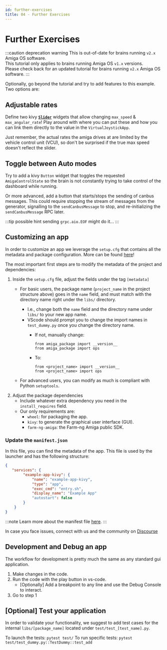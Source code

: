 ```yaml
---
id: further-exercises
title: 04 - Further Exercises
---
```

# Further Exercises

:::caution deprecation warning
This is out-of-date for brains running `v2.x` Amiga OS software.<br/>
This tutorial only applies to brains running Amiga OS `v1.x` versions.<br/>
Please check back for an updated tutorial for brains running `v2.x` Amiga OS software.
:::

Optionally, go beyond the tutorial and try to add features to this example.
Two options are:

## Adjustable rates

Define two kivy [**`Slider`**](https://kivy.org/doc/stable/api-kivy.uix.slider.html)
widgets that allow changing `max_speed` & `max_angular_rate`!
Play around with where you can put these and how you can link
them directly to the value in the `VirtualJoystickApp`.

Just remember, the actual rates the amiga drives at are limited
by the vehicle control unit (VCU), so don't be surprised if the
true max speed doesn't reflect the slider.

## Toggle between Auto modes

Try to add a kivy `Button` widget that toggles the requested
`AmigaControlState` so the brain is not constantly trying to take
control of the dashboard while running.

Or more advanced, add a button that starts/stops the sending of
canbus messages.
This could require stopping the stream of messages from the
generator, signalling to the `sendCanbusMessage` to stop, and
re-initializing the `sendCanbusMessage` RPC later.

:::tip possible hint
sending `grpc.aio.EOF` might do it...
:::

## Customizing an app

In order to customize an app we leverage the `setup.cfg` that contains all the metadata and package configuration.
More can be found [here](https://setuptools.pypa.io/en/latest/userguide/declarative_config.html)!

The most important first steps are to modify the metadata of the project and dependencies:

1. Inside the `setup.cfg` file, adjust the fields under the tag `[metadata]`
    * For basic users, the package name (`project_name` in the project structure above)
     goes in the `name` field, and must match with the directory name right under the `libs/` directory.
      * I.e., change both the `name` field and the directory name under `libs/` to your new app name.
      * VScode should prompt you to change the import
      names in `test_dummy.py` once you change the directory name.
        * If not, manually change:

            ```note
            from amiga_package import __version__
            from amiga_package import ops
            ```

        * To:

            ```note
            from <project_name> import __version__
            from <project_name> import ops
            ```

    * For advanced users, you can modify as much is compliant with Python `setuptools`.
2. Adjust the package dependencies
    * Include whatever extra dependency you need in the `install_requires` field.
    * Our only requirements are:
        * `wheel`: for packaging the app.
        * `kivy`: to generate the graphical user interface (GUI).
        * `farm-ng-amiga`: the Farm-ng Amiga public SDK.

### Update the `manifest.json`

In this file, you can find the metadata of the app. This file is used by the launcher
and has the following structure:

```json
{
   "services": {
        "example-app-kivy": {
            "name": "example-app-kivy",
            "type": "app",
            "exec_cmd": "entry.sh",
            "display_name": "Example App"
            "autostart": false
        }
    }
}
```

:::note
Learn more about the manifest file [here](/docs/brain/brain-apps-manifest).
:::

In case you face issues, connect with us and the community on [Discourse](https://discourse.farm-ng.com/c/support/5)

## Development and Debug an app

The workflow for development is pretty much the same as any standard gui application.

1. Make changes in the code.
2. Run the code with the play button in vs-code.
    * [Optionally] Add a breakpoint to any line and use the Debug Console to interact.
3. Go to step 1

## [Optional] Test your application

In order to validate your functionality, we suggest to add test cases for the internal `libs/[package_name]`
located under `test/test_[test_name].py`.

To launch the tests: `pytest test/`
To run specific tests: `pytest test/test_dummy.py::TestDummy::test_add`
